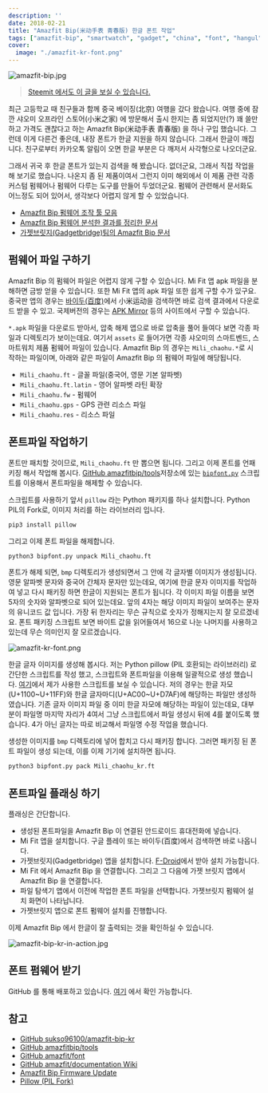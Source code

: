 ```yaml
---
description: ''
date: 2018-02-21
title: "Amazfit Bip(米动手表 青春版) 한글 폰트 작업"
tags: ["amazfit-bip", "smartwatch", "gadget", "china", "font", "hangul", "korean"]
cover:
  image: "./amazfit-kr-font.png"
---
```


![amazfit-bip.jpg](amazfit-bip.jpg)

> [Steemit 에서도 이 글을 보실 수 있습니다.](https://steemit.com/kr/@youngbin/amazfit-bip)

최근 고등학교 때 친구들과 함께 중국 베이징(北京) 여행을 갔다 왔습니다. 여행 중에 잠깐 샤오미 오프라인 스토어(小米之家) 에 방문해서 출시 한지는 좀 되었지만(?) 꽤 쓸만하고 가격도 괜찮다고 하는 Amazfit Bip(米动手表 青春版) 을 하나 구입 했습니다. 그런데 이게 다른건 좋은데, 내장 폰트가 한글 지원을 하지 않습니다. 그래서 한글이 깨집니다. 친구로부터 카카오톡 알림이 오면 한글 부분은 다 깨저서 사각형으로 나오더군요.

그래서 귀국 후 한글 폰트가 있는지 검색을 해 봤습니다. 없더군요, 그래서 직접 작업을 해 보기로 했습니다. 나온지 좀 된 제품이여서 그런지 이미 해외에서 이 제품 관련 각종 커스텀 펌웨어나 펌웨어 다루는 도구를 만들어 두었더군요. 펌웨어 관련해서 문서화도 어느정도 되어 있어서, 생각보다 어렵지 않게 할 수 있었습니다.

- [Amazfit Bip 펌웨어 조작 툴 모음](https://github.com/amazfitbip/tools)
- [Amazfit Bip 펌웨어 분석한 결과를 정리한 문서](https://github.com/amazfitbip/documentation/wiki)
- [가젯브릿지(Gadgetbridge)팀의 Amazfit Bip 문서](https://github.com/Freeyourgadget/Gadgetbridge/wiki/Amazfit-Bip)

## 펌웨어 파일 구하기

Amazfit Bip 의 펌웨어 파일은 어렵지 않게 구할 수 있습니다. Mi Fit 앱 apk 파일을 분해하면 금방 얻을 수 있습니다. 또한 Mi Fit 앱의 apk 파일 또한 쉽게 구할 수가 있구요. 중국판 앱의 경우는 [바이두(百度)](http://www.baidu.com)에서 小米运动을 검색하면 바로 검색 결과에서 다운로드 받을 수 있고. 국제버전의 경우는 [APK Mirror](https://www.apkmirror.com/) 등의 사이트에서 구할 수 있습니다.

`*.apk` 파일을 다운로드 받아서, 압축 해제 앱으로 바로 압축을 풀어 들여다 보면 각종 파일과 디렉토리가 보이는데요. 여기서 `assets` 로 들어가면 각종 샤오미의 스마트벤드, 스마트워치 제품 펌웨어 파일이 있습니다. Amazfit Bip 의 경우는 `Mili_chaohu.*`로 시작하는 파일이며, 아래와 같은 파일이 Amazfit Bip 의 펌웨어 파일에 해당됩니다.

- `Mili_chaohu.ft` - 글꼴 파일(중국어, 영문 기본 알파벳)
- `Mili_chaohu.ft.latin` - 영어 알파벳 라틴 확장
- `Mili_chaohu.fw` - 펌웨어
- `Mili_chaohu.gps` - GPS 관련 리소스 파일
- `Mili_chaohu.res` - 리소스 파일

## 폰트파일 작업하기

폰트만 패치할 것이므로, `Mili_chaohu.ft` 만 뽑으면 됩니다. 그리고 이제 폰트를 언패키징 해서 작업해 봅시다. [GitHub amazfitbip/tools](https://github.com/amazfitbip/tools)저장소에 있는 [`bipfont.py`](https://github.com/amazfitbip/tools/blob/master/bipfont.py) 스크립트를 이용해서 폰트파일을 해제할 수 있습니다.

스크립트를 사용하기 앞서 `pillow` 라는 Python 패키지를 하나 설치합니다. Python PIL의 Fork로, 이미지 처리를 하는 라이브러리 입니다.

```bash
pip3 install pillow
```

그리고 이제 폰트 파일을 해제합니다.
```bash
python3 bipfont.py unpack Mili_chaohu.ft
```

폰트가 해제 되면, `bmp` 디렉토리가 생성되면서 그 안에 각 글자별 이미지가 생성됩니다. 영문 알파벳 문자와 중국어 간체자 문자만 있는데요, 여기에 한글 문자 이미지를 작업하여 넣고 다시 패키징 하면 한글이 지원되는 폰트가 됩니다. 각 이미지 파일 이름을 보면 5자의 숫자와 알파벳으로 되어 있는데요. 앞의 4자는 해당 이미지 파일이 보여주는 문자의 유니코드 값 입니다. 가장 뒤 한자리는 무슨 규칙으로 숫자가 정해지는지 잘 모르겠네요. 폰트 패키징 스크립트 보면 바이트 값을 읽어들여서 16으로 나눈 나머지를 사용하고 있는데 무슨 의미인지 잘 모르겠습니다.

![amazfit-kr-font.png](amazfit-kr-font.png)

한글 글자 이미지를 생성해 봅시다. 저는 Python pillow (PIL 호환되는 라이브러리) 로 간단한 스크립트를 작성 했고, 스크립트와 폰트파일을 이용해 일괄적으로 생성 했습니다. [여기](https://github.com/sukso96100/amazfit-bip-kr/blob/master/ttf2bmp.py)에서 제가 사용한 스크립트를 보실 수 있습니다. 저의 경우는 한글 자모(U+1100~U+11FF)와 한글 글자마디(U+AC00~U+D7AF)에 해당하는 파일만 생성하였습니다. 기존 글자 이미지 파일 중 이미 한글 자모에 해당하는 파일이 있는데요, 대부분이 파일명 마지막 자리가 4여서 그냥 스크립트에서 파일 생성시 뒤에 4를 붙이도록 했습니다. 4가 아닌 글자는 따로 비교해서 파일명 수정 작업을 했습니다.

생성한 이미지를 `bmp` 디렉토리에 넣어 합치고 다시 패키징 합니다. 그러면 패키징 된 폰트 파일이 생성 되는데, 이를 이제 기기에 설치하면 됩니다.

```bash
python3 bipfont.py pack Mili_chaohu_kr.ft
```

## 폰트파일 플래싱 하기

플래싱은 간단합니다.

- 생성된 폰트파일을 Amazfit Bip 이 연결된 안드로이드 휴대전화에 넣습니다.
- Mi Fit 앱을 설치합니다. 구글 플레이 또는 바이두(百度)에서 검색하면 바로 나옵니다.
- 가젯브릿지(Gadgetbridge) 앱을 설치합니다. [F-Droid](https://f-droid.org/packages/nodomain.freeyourgadget.gadgetbridge/)에서 받아 설치 가능합니다.
- Mi Fit 에서 Amazfit Bip 을 연결합니다. 그리고 그 다음에 가젯 브릿지 앱에서 Amazfit Bip 을 연결합니다.
- 파일 탐색기 앱에서 이전에 작업한 폰트 파일을 선택합니다. 가젯브릿지 펌웨어 설치 화면이 나타납니다.
- 가젯브릿지 앱으로 폰트 펌웨어 설치를 진행합니다.

이제 Amazfit Bip 에서 한글이 잘 출력되는 것을 확인하실 수 있습니다.

![amazfit-bip-kr-in-action.jpg](amazfit-bip-kr-in-action.jpg)


## 폰트 펌웨어 받기
GitHub 를 통해 배포하고 있습니다. [여기](https://github.com/sukso96100/amazfit-bip-kr/releases) 에서 확인 가능합니다.

## 참고
- [GitHub sukso96100/amazfit-bip-kr](https://github.com/sukso96100/amazfit-bip-kr/releases)
- [GitHub amazfitbip/tools](https://github.com/amazfitbip/tools)
- [GitHub amazfit/font](https://github.com/amazfitbip/font)
- [GitHub amazfit/documentation Wiki](https://github.com/amazfitbip/documentation/wiki)
- [Amazfit Bip Firmware Update](https://github.com/Freeyourgadget/Gadgetbridge/wiki/Amazfit-Bip-Firmware-Update)
- [Pillow (PIL Fork)](https://pillow.readthedocs.io/en/latest/)
